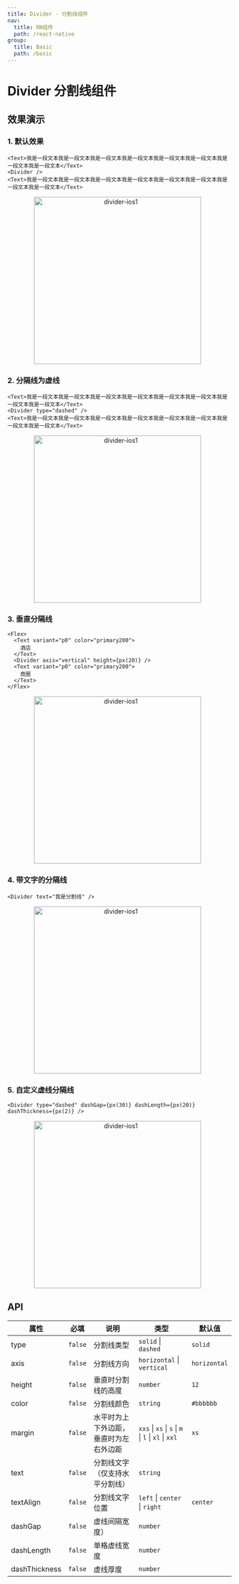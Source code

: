 ```yaml
---
title: Divider - 分割线组件
nav:
  title: RN组件
  path: /react-native
group:
  title: Basic
  path: /basic
---
```


# Divider 分割线组件

## 效果演示

### 1. 默认效果

```tsx | pure
<Text>我是一段文本我是一段文本我是一段文本我是一段文本我是一段文本我是一段文本我是一段文本我是一段文本</Text>
<Divider />
<Text>我是一段文本我是一段文本我是一段文本我是一段文本我是一段文本我是一段文本我是一段文本我是一段文本</Text>
```

<center>
  <figure>
    <img
      alt="divider-ios1"
      src="https://td-dev-public.oss-cn-hangzhou.aliyuncs.com/maoyes-app/1643102035172039045.png"
      style="width: 375px; margin-right: 10px; border: 1px solid #ddd;"
    />
  </figure>
</center>

### 2. 分隔线为虚线

```tsx | pure
<Text>我是一段文本我是一段文本我是一段文本我是一段文本我是一段文本我是一段文本我是一段文本我是一段文本</Text>
<Divider type="dashed" />
<Text>我是一段文本我是一段文本我是一段文本我是一段文本我是一段文本我是一段文本我是一段文本我是一段文本</Text>
```

<center>
  <figure>
    <img
      alt="divider-ios1"
      src="https://td-dev-public.oss-cn-hangzhou.aliyuncs.com/maoyes-app/1643102120875587191.png"
      style="width: 375px; margin-right: 10px; border: 1px solid #ddd;"
    />
  </figure>
</center>

### 3. 垂直分隔线

```tsx | pure
<Flex>
  <Text variant="p0" color="primary200">
    酒店
  </Text>
  <Divider axis="vertical" height={px(20)} />
  <Text variant="p0" color="primary200">
    商圈
  </Text>
</Flex>
```

<center>
  <figure>
    <img
      alt="divider-ios1"
      src="https://td-dev-public.oss-cn-hangzhou.aliyuncs.com/maoyes-app/1643102245405233201.png"
      style="width: 375px; margin-right: 10px; border: 1px solid #ddd;"
    />
  </figure>
</center>

### 4. 带文字的分隔线

```tsx | pure
<Divider text="我是分割线" />
```

<center>
  <figure>
    <img
      alt="divider-ios1"
      src="https://td-dev-public.oss-cn-hangzhou.aliyuncs.com/maoyes-app/1643102322187525239.png"
      style="width: 375px; margin-right: 10px; border: 1px solid #ddd;"
    />
  </figure>
</center>

### 5. 自定义虚线分隔线

```tsx | pure
<Divider type="dashed" dashGap={px(30)} dashLength={px(20)} dashThickness={px(2)} />
```

<center>
  <figure>
    <img
      alt="divider-ios1"
      src="https://td-dev-public.oss-cn-hangzhou.aliyuncs.com/maoyes-app/1643102435846380112.png"
      style="width: 375px; margin-right: 10px; border: 1px solid #ddd;"
    />
  </figure>
</center>

## API

| 属性 | 必填 | 说明 | 类型 | 默认值 |
| --- | --- | --- | --- | --- |
| type | `false` | 分割线类型 | `solid` \| `dashed` | `solid` |
| axis | `false` | 分割线方向 | `horizontal` \| `vertical` | `horizontal` |
| height | `false` | 垂直时分割线的高度 | `number` | `12` |
| color | `false` | 分割线颜色 | `string` | `#bbbbbb` |
| margin | `false` | 水平时为上下外边距，垂直时为左右外边距 | `xxs` \| `xs` \| `s` \| `m` \| `l` \| `xl` \| `xxl` | `xs` |
| text | `false` | 分割线文字（仅支持水平分割线） | `string` |  |
| textAlign | `false` | 分割线文字位置 | `left` \| `center` \| `right` | `center` |
| dashGap | `false` | 虚线间隔宽度） | `number` |  |
| dashLength | `false` | 单格虚线宽度 | `number` |  |
| dashThickness | `false` | 虚线厚度 | `number` |  |
